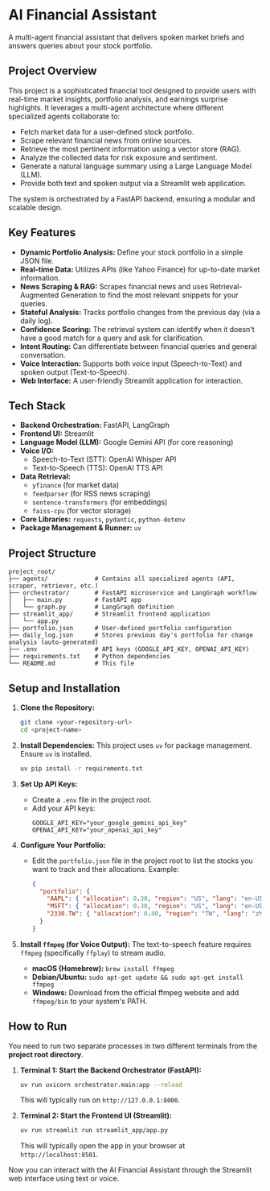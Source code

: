 # AI Financial Assistant

A multi-agent financial assistant that delivers spoken market briefs and answers queries about your stock portfolio.

## Project Overview

This project is a sophisticated financial tool designed to provide users with real-time market insights, portfolio analysis, and earnings surprise highlights. It leverages a multi-agent architecture where different specialized agents collaborate to:

* Fetch market data for a user-defined stock portfolio.
* Scrape relevant financial news from online sources.
* Retrieve the most pertinent information using a vector store (RAG).
* Analyze the collected data for risk exposure and sentiment.
* Generate a natural language summary using a Large Language Model (LLM).
* Provide both text and spoken output via a Streamlit web application.

The system is orchestrated by a FastAPI backend, ensuring a modular and scalable design.

## Key Features

* **Dynamic Portfolio Analysis:** Define your stock portfolio in a simple JSON file.
* **Real-time Data:** Utilizes APIs (like Yahoo Finance) for up-to-date market information.
* **News Scraping & RAG:** Scrapes financial news and uses Retrieval-Augmented Generation to find the most relevant snippets for your queries.
* **Stateful Analysis:** Tracks portfolio changes from the previous day (via a daily log).
* **Confidence Scoring:** The retrieval system can identify when it doesn't have a good match for a query and ask for clarification.
* **Intent Routing:** Can differentiate between financial queries and general conversation.
* **Voice Interaction:** Supports both voice input (Speech-to-Text) and spoken output (Text-to-Speech).
* **Web Interface:** A user-friendly Streamlit application for interaction.

## Tech Stack

* **Backend Orchestration:** FastAPI, LangGraph
* **Frontend UI:** Streamlit
* **Language Model (LLM):** Google Gemini API (for core reasoning)
* **Voice I/O:**
    * Speech-to-Text (STT): OpenAI Whisper API
    * Text-to-Speech (TTS): OpenAI TTS API
* **Data Retrieval:**
    * `yfinance` (for market data)
    * `feedparser` (for RSS news scraping)
    * `sentence-transformers` (for embeddings)
    * `faiss-cpu` (for vector storage)
* **Core Libraries:** `requests`, `pydantic`, `python-dotenv`
* **Package Management & Runner:** `uv`

## Project Structure
```
project_root/
├── agents/             # Contains all specialized agents (API, scraper, retriever, etc.)
├── orchestrator/       # FastAPI microservice and LangGraph workflow
│   ├── main.py         # FastAPI app
│   └── graph.py        # LangGraph definition
├── streamlit_app/      # Streamlit frontend application
│   └── app.py
├── portfolio.json      # User-defined portfolio configuration
├── daily_log.json      # Stores previous day's portfolio for change analysis (auto-generated)
├── .env                # API keys (GOOGLE_API_KEY, OPENAI_API_KEY)
├── requirements.txt    # Python dependencies
└── README.md           # This file
```

## Setup and Installation

1.  **Clone the Repository:**
    ```bash
    git clone <your-repository-url>
    cd <project-name>
    ```

2.  **Install Dependencies:**
    This project uses `uv` for package management. Ensure `uv` is installed.
    ```bash
    uv pip install -r requirements.txt
    ```

3.  **Set Up API Keys:**
    * Create a `.env` file in the project root.
    * Add your API keys:
        ```env
        GOOGLE_API_KEY="your_google_gemini_api_key"
        OPENAI_API_KEY="your_openai_api_key"
        ```

4.  **Configure Your Portfolio:**
    * Edit the `portfolio.json` file in the project root to list the stocks you want to track and their allocations. Example:
        ```json
        {
          "portfolio": {
            "AAPL": { "allocation": 0.30, "region": "US", "lang": "en-US" },
            "MSFT": { "allocation": 0.30, "region": "US", "lang": "en-US" },
            "2330.TW": { "allocation": 0.40, "region": "TW", "lang": "zh-Hant" }
          }
        }
        ```

5.  **Install `ffmpeg` (for Voice Output):**
    The text-to-speech feature requires `ffmpeg` (specifically `ffplay`) to stream audio.
    * **macOS (Homebrew):** `brew install ffmpeg`
    * **Debian/Ubuntu:** `sudo apt-get update && sudo apt-get install ffmpeg`
    * **Windows:** Download from the official ffmpeg website and add `ffmpeg/bin` to your system's PATH.

## How to Run

You need to run two separate processes in two different terminals from the **project root directory**.

1.  **Terminal 1: Start the Backend Orchestrator (FastAPI):**
    ```bash
    uv run uvicorn orchestrator.main:app --reload
    ```
    This will typically run on `http://127.0.0.1:8000`.

2.  **Terminal 2: Start the Frontend UI (Streamlit):**
    ```bash
    uv run streamlit run streamlit_app/app.py
    ```
    This will typically open the app in your browser at `http://localhost:8501`.

Now you can interact with the AI Financial Assistant through the Streamlit web interface using text or voice.

